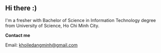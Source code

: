 ## Hi there :)
I'm a fresher with Bachelor of Science in Information Technology degree from University of Science, Ho Chi Minh City.

**Contact me**

Email: khoiledangminh@gmail.com

